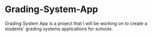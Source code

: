 # Grading-System-App
Grading System App is a project that I will be working on to create a students' grading systems applications for schools.
